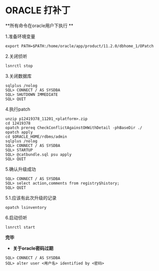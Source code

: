 # ORACLE 打补丁

**所有命令在oracle用户下执行 **

1.准备环境变量

```export PATH=$PATH:/home/oracle/app/product/11.2.0/dbhome_1/OPatch```

2.关闭侦听

```lsnrctl stop```

3.关闭数据库

``` 
sqlplus /nolog
SQL> CONNECT / AS SYSDBA
SQL> SHUTDOWN IMMEDIATE
SQL> QUIT
```

4.执行patch

```
unzip p12419378_11201_<platform>.zip
cd 12419378
opatch prereq CheckConflictAgainstOHWithDetail -phBaseDir ./
opatch apply
cd $ORACLE_HOME/rdbms/admin
sqlplus /nolog
SQL> CONNECT / AS SYSDBA
SQL> STARTUP
SQL> @catbundle.sql psu apply
SQL> QUIT

```
5.确认升级成功

```
SQL> CONNECT / AS SYSDBA
SQL> select action,comments from registry$history;
SQL> QUIT
```

5.1.应该有此次升级的记录

```opatch lsinventory ```

6.启动侦听

```lsnrctl start```

**完毕**


* **关于oracle密码过期**

```
SQL> CONNECT / AS SYSDBA
SQL> alter user <用户名> identified by <密码>
```